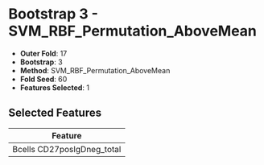 # Bootstrap 3 - SVM_RBF_Permutation_AboveMean

- **Outer Fold**: 17
- **Bootstrap**: 3
- **Method**: SVM_RBF_Permutation_AboveMean
- **Fold Seed**: 60
- **Features Selected**: 1

## Selected Features

| Feature |
|---------|
| Bcells CD27posIgDneg_total |
